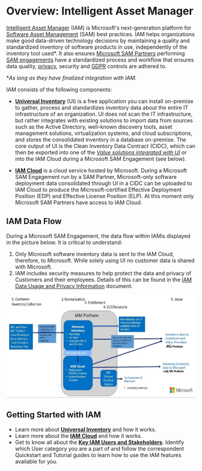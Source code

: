 # Overview: Intelligent Asset Manager

[Intelligent Asset Manager](https://aka.ms/SAMIAM) (IAM) is Microsoft's next-generation platform for [Software Asset Management](https://www.microsoft.com/sam) (SAM) best practices. IAM helps organizations make good data-driven technology decisions by maintaining a quality and standardized inventory of software products in use, independently of the inventory tool used*. It also ensures [Microsoft SAM Partners](https://www.microsoft.com/sam/programs-sampartner.aspx) performing [SAM engagements](https://www.microsoft.com/sam/programs-engagements.aspx) have a standardized process and workflow that ensures data quality, [privacy](https://privacy.microsoft.com), security and [GDPR](https://www.microsoft.com/it-it/trustcenter/privacy/gdpr) controls are adhered to.

**As long as they have finalized integration with IAM.*

IAM consists of the following components:

- **[Universal Inventory](UI.md)** (UI) is a free application you can install on-premise to gather, process and standardizes inventory data about the entire IT infrastructure of an organization. UI does not scan the IT infrastructure, but rather integrates with existing solutions to import data from sources such as the Active Directory, well-known discovery tools, asset management solutions, virtualization systems, and cloud subscriptions, and stores the consolidated inventory in a database on-premise. The core output of UI is the Clean Inventory Data Contract (CIDC), which can then be exported into one of the [*Value solutions integrated with UI*]() or into the IAM Cloud during a Microsoft SAM Engagement (see below).

- **[IAM Cloud](IAMCloud.md)** is a cloud service hosted by Microsoft. During a Microsoft SAM Engagement run by a SAM Partner, Microsoft-only software deployment data consolidated through UI in a CIDC can be uploaded to IAM Cloud to produce the Microsoft-certified Effective Deployment Position (EDP) and Effective License Position (ELP). At this moment only Microsoft SAM Partners have access to IAM Cloud.

## IAM Data Flow

During a Microsoft SAM Engagement, the data flow within IAMis displayed in the picture below. It is critical to understand:

1. Only Microsoft software inventory data is sent to the IAM Cloud, therefore, to Microsoft. While solely using UI no customer data is shared with Microsoft.
1. IAM includes security measures to help protect the data and privacy of Customers and their employees. Details of this can be found in the [IAM Data Usage and Privacy Information](https://aka.ms/iamdatausage) document.

![IAM Data Flow](media/Data_Flow_IAM.jpg)

## Getting Started with IAM

- Learn more about [**Universal Inventory**](UI.md) and how it works.  
- Learn more about the [**IAM Cloud**](IAMCloud.md) and how it works.
- Get to know all about the [**Key IAM Users and Stakeholders**](key-users.md). Identify which User category you are a part of and follow the correspondent Quickstart and Tutorial guides to learn how to use the IAM features available for you.